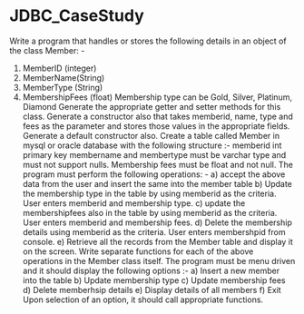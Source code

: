 # JDBC_CaseStudy
Write a program that handles or stores the following details in an object of the class Member: -
1) MemberID (integer)
2) MemberName(String)
3) MemberType (String)
4) MembershipFees (float)
Membership type can be Gold, Silver, Platinum, Diamond
Generate the appropriate getter and setter methods for this class.
Generate a constructor also that takes memberid, name, type and fees as the parameter and stores those values in the appropriate fields.
Generate a default constructor also.
Create a table called Member in mysql or oracle database with the following structure :-
memberid int primary key
membername and membertype must be varchar type and must not support nulls.
Membership fees must be float and not null.
The program must perform the following operations: -
a) accept the above data from the user and insert the same into the member table
b) Update the membership type in the table by using memberid as the criteria. User enters memberid and membership type.
c) update the membershipfees also in the table by using memberid as the criteria. User enters memberid and membership fees.
d) Delete the membership details using memberid as the criteria. User enters membershpid from console.
e) Retrieve all the records from the Member table and display it on the screen.
Write separate functions for each of the above operations in the Member class itself.
The program must be menu driven and it should display the following options :-
a) Insert a new member into the table
b) Update membership type
c) Update membership fees
d) Delete memberhsip details
e) Display details of all members
f) Exit
Upon selection of an option, it should call appropriate functions.
